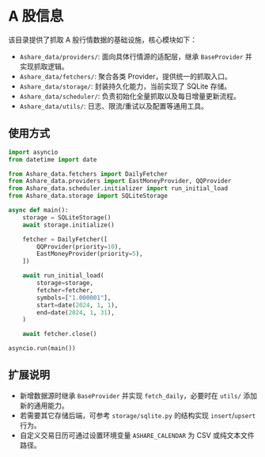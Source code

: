 # A 股信息

该目录提供了抓取 A 股行情数据的基础设施，核心模块如下：

- `Ashare_data/providers/`: 面向具体行情源的适配层，继承 `BaseProvider` 并实现抓取逻辑。
- `Ashare_data/fetchers/`: 聚合各类 Provider，提供统一的抓取入口。
- `Ashare_data/storage/`: 封装持久化能力，当前实现了 SQLite 存储。
- `Ashare_data/scheduler/`: 负责初始化全量抓取以及每日增量更新流程。
- `Ashare_data/utils/`: 日志、限流/重试以及配置等通用工具。

## 使用方式

```python
import asyncio
from datetime import date

from Ashare_data.fetchers import DailyFetcher
from Ashare_data.providers import EastMoneyProvider, QQProvider
from Ashare_data.scheduler.initializer import run_initial_load
from Ashare_data.storage import SQLiteStorage

async def main():
    storage = SQLiteStorage()
    await storage.initialize()

    fetcher = DailyFetcher([
        QQProvider(priority=10),
        EastMoneyProvider(priority=5),
    ])

    await run_initial_load(
        storage=storage,
        fetcher=fetcher,
        symbols=["1.000001"],
        start=date(2024, 1, 1),
        end=date(2024, 1, 31),
    )

    await fetcher.close()

asyncio.run(main())
```

## 扩展说明

- 新增数据源时继承 `BaseProvider` 并实现 `fetch_daily`，必要时在 `utils/` 添加新的通用能力。
- 若需要其它存储后端，可参考 `storage/sqlite.py` 的结构实现 `insert`/`upsert` 行为。
- 自定义交易日历可通过设置环境变量 `ASHARE_CALENDAR` 为 CSV 或纯文本文件路径。

